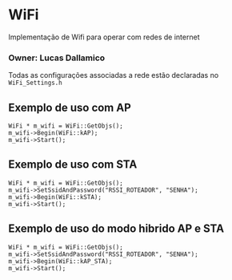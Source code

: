 # WiFi

Implementação de Wifi para operar com redes de internet

### Owner: Lucas Dallamico

Todas as configurações associadas a rede estão declaradas no `WiFi_Settings.h`

## Exemplo de uso com AP

```
WiFi * m_wifi = WiFi::GetObjs();
m_wifi->Begin(WiFi::kAP);
m_wifi->Start();
```

## Exemplo de uso com STA

```
WiFi * m_wifi = WiFi::GetObjs();
m_wifi->SetSsidAndPassword("RSSI_ROTEADOR", "SENHA");
m_wifi->Begin(WiFi::kSTA);
m_wifi->Start();
```

## Exemplo de uso do modo hibrido AP e STA

```
WiFi * m_wifi = WiFi::GetObjs();
m_wifi->SetSsidAndPassword("RSSI_ROTEADOR", "SENHA");
m_wifi->Begin(WiFi::kAP_STA);
m_wifi->Start();
```
